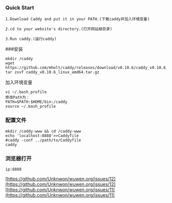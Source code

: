 
### Quick Start

    1.Download Caddy and put it in your PATH.(下载caddy并加入环境变量)

    2.cd to your website's directory.(打开网站根目录)

    3.Run caddy.(运行caddy)


###安装



	mkdir /caddy
	wget https://github.com/mholt/caddy/releases/download/v0.10.6/caddy_v0.10.6_linux_amd64.tar.gz
	tar zxvf caddy_v0.10.6_linux_amd64.tar.gz 

加入环境变量

	vi ~/.bash_profile
	修改Path为：
	PATH=$PATH:$HOME/bin:/caddy
	source ~/.bash_profile


### 配置文件
	mkdir /caddy-www && cd /caddy-www
	echo 'localhost:8888'>>Caddyfile
	#caddy -conf ../path/to/Caddyfile
	caddy


### 浏览器打开

	ip:8888



[https://github.com/Unknwon/wuwen.org/issues/12](https://github.com/Unknwon/wuwen.org/issues/12)
[https://github.com/Unknwon/wuwen.org/issues/11](https://github.com/Unknwon/wuwen.org/issues/11)
